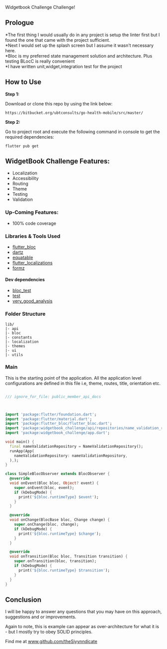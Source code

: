 
Widgetbook Challenge Challenge!



## Prologue

*The first thing I would usually do in any project is setup the linter first but I found the one that came with the project sufficient.
<br/>
*Next I would set up the splash screen but I assume it wasn't necessary here.<br/>
*Bloc is my preferred state management solution and architecture. Plus testing BLocC is really convenient<br/>
*I have written unit,widget,integration test for the project

## How to Use

**Step 1:**

Download or clone this repo by using the link below:

```
https://bitbucket.org/ubtconsults/go-health-mobile/src/master/
```

**Step 2:**

Go to project root and execute the following command in console to get the required dependencies:

```
flutter pub get 
```

## WidgetBook Challenge Features:

* Localization
* Accessibility
* Routing
* Theme
* Testing
* Validation


### Up-Coming Features:


* 100% code coverage

### Libraries & Tools Used

* [flutter_bloc](https://pub.dev/packages/flutter_bloc)
* [dartz](https://pub.dev/packages/dartz)
* [equatable](https://pub.dev/packages/equatable)
* [flutter_localizations](https://pub.dev/packages/flutter_localizations)
* [formz](https://pub.dev/packages/formz)


#### Dev dependencies
* [bloc_test](https://pub.dev/packages/bloc_test)
* [test](https://pub.dev/packages/test)
* [very_good_analysis](https://pub.dev/packages/very_good_analysis)

### Folder Structure

```
lib/
|- api
|- bloc
|- constants
|- localization
|- themes
|- ui
|- utils
```

### Main

This is the starting point of the application. All the application level configurations are defined
in this file i.e, theme, routes, title, orientation etc.

```dart

/// ignore_for_file: public_member_api_docs



import 'package:flutter/foundation.dart';
import 'package:flutter/material.dart';
import 'package:flutter_bloc/flutter_bloc.dart';
import 'package:widgetbook_challenge/api/repositories/name_validation_repository.dart';
import 'package:widgetbook_challenge/app.dart';

void main() {
  final nameValidationRepository = NameValidationRepository();
  runApp(App(
    nameValidationRepository: nameValidationRepository,
  ),);
}

class SimpleBlocObserver extends BlocObserver {
  @override
  void onEvent(Bloc bloc, Object? event) {
    super.onEvent(bloc, event);
    if (kDebugMode) {
      print('${bloc.runtimeType} $event');
    }
  }

  @override
  void onChange(BlocBase bloc, Change change) {
    super.onChange(bloc, change);
    if (kDebugMode) {
      print('${bloc.runtimeType} $change');
    }
  }

  @override
  void onTransition(Bloc bloc, Transition transition) {
    super.onTransition(bloc, transition);
    if (kDebugMode) {
      print('${bloc.runtimeType} $transition');
    }
  }
}


```

## Conclusion

I will be happy to answer any questions that you may have on this approach, suggestions and or improvements.

Again to note, this is example can appear as over-architecture for what it is - but I mostly try to obey SOLID principles.

Find me at www.github.com/theSiyynndicate
